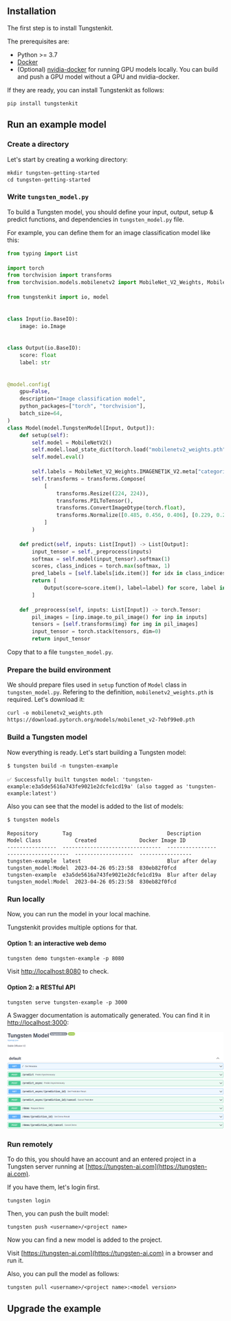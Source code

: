 ## Installation

The first step is to install Tungstenkit.

The prerequisites are:

- Python >= 3.7
- [Docker](https://docs.docker.com/engine/install/)
- (Optional) [nvidia-docker](https://docs.nvidia.com/datacenter/cloud-native/container-toolkit/install-guide.html#docker) for running GPU models locally. You can build and push a GPU model without a GPU and nvidia-docker.

If they are ready, you can install Tungstenkit as follows:

```shell
pip install tungstenkit
```

## Run an example model
### Create a directory
Let's start by creating a working directory:
```shell
mkdir tungsten-getting-started
cd tungsten-getting-started
```

### Write ``tungsten_model.py``

To build a Tungsten model, you should define your input, output, setup & predict functions, and dependencies in ``tungsten_model.py`` file.

For example, you can define them for an image classification model like this:
```python
from typing import List

import torch
from torchvision import transforms
from torchvision.models.mobilenetv2 import MobileNet_V2_Weights, MobileNetV2

from tungstenkit import io, model


class Input(io.BaseIO):
    image: io.Image


class Output(io.BaseIO):
    score: float
    label: str


@model.config(
    gpu=False,
    description="Image classification model",
    python_packages=["torch", "torchvision"],
    batch_size=64,
)
class Model(model.TungstenModel[Input, Output]):
    def setup(self):
        self.model = MobileNetV2()
        self.model.load_state_dict(torch.load("mobilenetv2_weights.pth"))
        self.model.eval()

        self.labels = MobileNet_V2_Weights.IMAGENET1K_V2.meta["categories"]
        self.transforms = transforms.Compose(
            [
                transforms.Resize((224, 224)),
                transforms.PILToTensor(),
                transforms.ConvertImageDtype(torch.float),
                transforms.Normalize([0.485, 0.456, 0.406], [0.229, 0.224, 0.225]),
            ]
        )

    def predict(self, inputs: List[Input]) -> List[Output]:
        input_tensor = self._preprocess(inputs)
        softmax = self.model(input_tensor).softmax(1)
        scores, class_indices = torch.max(softmax, 1)
        pred_labels = [self.labels[idx.item()] for idx in class_indices]
        return [
            Output(score=score.item(), label=label) for score, label in zip(scores, pred_labels)
        ]

    def _preprocess(self, inputs: List[Input]) -> torch.Tensor:
        pil_images = [inp.image.to_pil_image() for inp in inputs]
        tensors = [self.transforms(img) for img in pil_images]
        input_tensor = torch.stack(tensors, dim=0)
        return input_tensor
```
Copy that to a file ``tungsten_model.py``.

### Prepare the build environment
We should prepare files used in ``setup`` function of ``Model`` class in ``tungsten_model.py``. Refering to the definition, ``mobilenetv2_weights.pth`` is required. Let's download it:
```
curl -o mobilenetv2_weights.pth https://download.pytorch.org/models/mobilenet_v2-7ebf99e0.pth
```



### Build a Tungsten model
Now everything is ready. Let's start building a Tungsten model:
```console
$ tungsten build -n tungsten-example

✅ Successfully built tungsten model: 'tungsten-example:e3a5de5616a743fe9021e2dcfe1cd19a' (also tagged as 'tungsten-example:latest')
```

Also you can see that the model is added to the list of models:
```console
$ tungsten models

Repository        Tag                               Description       Model Class           Created              Docker Image ID
----------------  --------------------------------  ----------------  --------------------  -------------------  -----------------
tungsten-example  latest                            Blur after delay  tungsten_model:Model  2023-04-26 05:23:58  830eb82f0fcd
tungsten-example  e3a5de5616a743fe9021e2dcfe1cd19a  Blur after delay  tungsten_model:Model  2023-04-26 05:23:58  830eb82f0fcd
```


### Run locally
Now, you can run the model in your local machine.

Tungstenkit provides multiple options for that.

#### Option 1: an interactive web demo
```
tungsten demo tungsten-example -p 8080
```
Visit [http://localhost:8080](http://localhost:8080) to check.

#### Option 2: a RESTful API
```
tungsten serve tungsten-example -p 3000
```
A Swagger documentation is automatically generated. You can find it in [http://localhost:3000](http://localhost:3000):

![tungsten-model-api](images/model-api.png "Tungsten Model API")

### Run remotely
To do this, you should have an account and an entered project in a Tungsten server running at [https://tungsten-ai.com](https://tungsten-ai.com).  

If you have them, let's login first.
```shell
tungsten login
```

Then, you can push the built model:
```shell
tungsten push <username>/<project name>
```

Now you can find a new model is added to the project.

Visit [https://tungsten-ai.com](https://tungsten-ai.com) in a browser and run it.

Also, you can pull the model as follows:
```
tungsten pull <username>/<project name>:<model version>
```
## Upgrade the example
<!-- ## Use GPUs
To run GPU models locally, [nvidia-docker](https://docs.nvidia.com/datacenter/cloud-native/container-toolkit/install-guide.html#docker) should be installed. -->